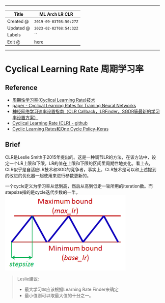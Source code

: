 -----

| Title     | ML Arch LR CLR                                        |
| --------- | ----------------------------------------------------- |
| Created @ | `2019-09-03T08:50:27Z`                                |
| Updated @ | `2023-02-02T08:54:32Z`                                |
| Labels    | \`\`                                                  |
| Edit @    | [here](https://github.com/junxnone/aiwiki/issues/266) |

-----

# Cyclical Learning Rate 周期学习率

## Reference

  - [周期性学习率(Cyclical Learning
    Rate)技术](https://blog.csdn.net/weixin_43896398/article/details/84762886)
  - [paper - Cyclical Learning Rates for Training Neural
    Networks](https://arxiv.org/pdf/1506.01186.pdf)
  - [神经网络学习速率设置指南（CLR
    Callback，LRFinder，SGDR等最新的学习率设置方案）](https://blog.csdn.net/qq_38410428/article/details/88061738)
  - [Cyclical Learning Rate (CLR) -
    github](https://github.com/bckenstler/CLR)
  - [Cyclic Learning Rates和One Cycle
    Policy-Keras](https://blog.csdn.net/m0_37477175/article/details/89400436)

## Brief

CLR是Leslie
Smith于2015年提出的。这是一种调节LR的方法，在该方法中，设定一个LR上限和下限，LR的值在上限和下限的区间里周期性地变化。看上去，CLR似乎是自适应LR技术和SGD的竞争者，事实上，CLR技术是可以和上述提到的改进的优化器一起使用来进行参数更新的。

一个cycle定义为学习率从低到高，然后从高到低走一轮所用的iteration数。而stepsize指的是cycle迭代步数的一半。
![image](media/45c20b07b285927e9aff60496ac2a73ce249c155.png)

> Leslie建议:
> 
>   - 最大学习率应该根据Learning Rate Finder来确定
>   - 最小值则可以取最大值的十分之一。
